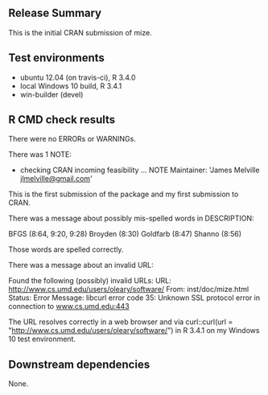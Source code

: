 ## Release Summary

This is the initial CRAN submission of mize.

## Test environments

* ubuntu 12.04 (on travis-ci), R 3.4.0
* local Windows 10 build, R 3.4.1
* win-builder (devel)

## R CMD check results

There were no ERRORs or WARNINGs.

There was 1 NOTE:

* checking CRAN incoming feasibility ... NOTE
Maintainer: 'James Melville <jlmelville@gmail.com>'

This is the first submission of the package and my first submission to CRAN.

There was a message about possibly mis-spelled words in DESCRIPTION:

  BFGS (8:64, 9:20, 9:28)
  Broyden (8:30)
  Goldfarb (8:47)
  Shanno (8:56)

Those words are spelled correctly.

There was a message about an invalid URL:

Found the following (possibly) invalid URLs:
  URL: http://www.cs.umd.edu/users/oleary/software/
    From: inst/doc/mize.html
    Status: Error
    Message: libcurl error code 35:
    	Unknown SSL protocol error in connection to www.cs.umd.edu:443

The URL resolves correctly in a web browser and via 
curl::curl(url = "http://www.cs.umd.edu/users/oleary/software/") in R 3.4.1
on my Windows 10 test environment.

## Downstream dependencies

None.
